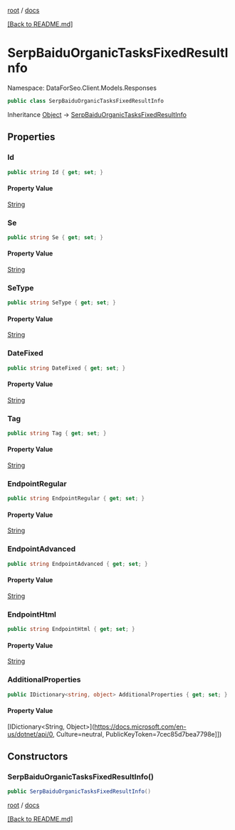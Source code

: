 [root](./../ "root") / [docs](./ "docs")

[[Back to README.md]](./../README.md "[Back to README.md]")

# SerpBaiduOrganicTasksFixedResultInfo

Namespace: DataForSeo.Client.Models.Responses

```csharp
public class SerpBaiduOrganicTasksFixedResultInfo
```

Inheritance [Object](https://docs.microsoft.com/en-us/dotnet/api/Object) → [SerpBaiduOrganicTasksFixedResultInfo](./SerpBaiduOrganicTasksFixedResultInfo.md)

## Properties

### **Id**

```csharp
public string Id { get; set; }
```

#### Property Value

[String](https://docs.microsoft.com/en-us/dotnet/api/String)<br>

### **Se**

```csharp
public string Se { get; set; }
```

#### Property Value

[String](https://docs.microsoft.com/en-us/dotnet/api/String)<br>

### **SeType**

```csharp
public string SeType { get; set; }
```

#### Property Value

[String](https://docs.microsoft.com/en-us/dotnet/api/String)<br>

### **DateFixed**

```csharp
public string DateFixed { get; set; }
```

#### Property Value

[String](https://docs.microsoft.com/en-us/dotnet/api/String)<br>

### **Tag**

```csharp
public string Tag { get; set; }
```

#### Property Value

[String](https://docs.microsoft.com/en-us/dotnet/api/String)<br>

### **EndpointRegular**

```csharp
public string EndpointRegular { get; set; }
```

#### Property Value

[String](https://docs.microsoft.com/en-us/dotnet/api/String)<br>

### **EndpointAdvanced**

```csharp
public string EndpointAdvanced { get; set; }
```

#### Property Value

[String](https://docs.microsoft.com/en-us/dotnet/api/String)<br>

### **EndpointHtml**

```csharp
public string EndpointHtml { get; set; }
```

#### Property Value

[String](https://docs.microsoft.com/en-us/dotnet/api/String)<br>

### **AdditionalProperties**

```csharp
public IDictionary<string, object> AdditionalProperties { get; set; }
```

#### Property Value

[IDictionary&lt;String, Object&gt;](https://docs.microsoft.com/en-us/dotnet/api/0, Culture=neutral, PublicKeyToken=7cec85d7bea7798e]])<br>

## Constructors

### **SerpBaiduOrganicTasksFixedResultInfo()**

```csharp
public SerpBaiduOrganicTasksFixedResultInfo()
```

[root](./../ "root") / [docs](./ "docs")

[[Back to README.md]](./../README.md "[Back to README.md]")